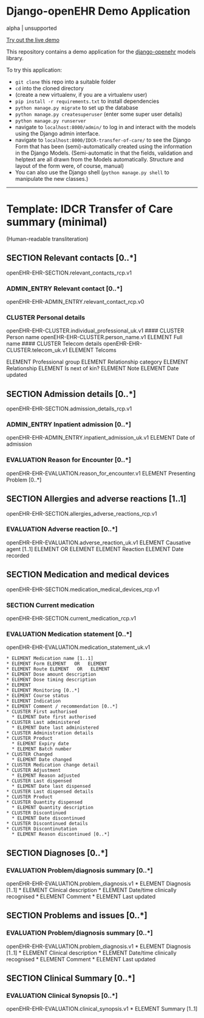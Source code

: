 # Django-openEHR Demo Application
alpha | unsupported

[Try out the live demo](https://djopenehr.herokuapp.com/IDCR-transfer-of-care/)

This repository contains a demo application for the [django-openehr](https://pypi.python.org/pypi/django_openehr) models library.

To try this application:

* `git clone` this repo into a suitable folder
* `cd` into the cloned directory
* (create a new virtualenv, if you are a virtualenv user)
* `pip install -r requirements.txt` to install dependencies
* `python manage.py migrate` to set up the database
* `python manage.py createsuperuser` (enter some super user details)
* `python manage.py runserver`
* navigate to `localhost:8000/admin/` to log in and interact with the models using the Django admin interface.
* navigate to `localhost:8000/IDCR-transfer-of-care/` to see the Django Form that has been (semi)-automatically created using the information in the Django Models. (Semi-automatic in that the fields, validation and helptext are all drawn from the Models automatically. Structure and layout of the form were, of course, manual)
* You can also use the Django shell (`python manage.py shell` to manipulate the new classes.)

-----

# Template: IDCR Transfer of Care summary (minimal)
(Human-readable transliteration)

## SECTION Relevant contacts [0..*]
openEHR-EHR-SECTION.relevant_contacts_rcp.v1
  ### ADMIN_ENTRY Relevant contact [0..*]
  openEHR-EHR-ADMIN_ENTRY.relevant_contact_rcp.v0

  ### CLUSTER Personal details
  openEHR-EHR-CLUSTER.individual_professional_uk.v1
    #### CLUSTER Person name
    openEHR-EHR-CLUSTER.person_name.v1
      ELEMENT Full name
    #### CLUSTER Telecom details
    openEHR-EHR-CLUSTER.telecom_uk.v1
      ELEMENT Telcoms

  ELEMENT Professional group
  ELEMENT Relationship category
  ELEMENT Relationship
  ELEMENT Is next of kin?
  ELEMENT Note
  ELEMENT Date updated

## SECTION Admission details [0..*]
openEHR-EHR-SECTION.admission_details_rcp.v1
  ### ADMIN_ENTRY Inpatient admission [0..*]
  openEHR-EHR-ADMIN_ENTRY.inpatient_admission_uk.v1
    ELEMENT Date of admission

  ### EVALUATION Reason for Encounter [0..*]
  openEHR-EHR-EVALUATION.reason_for_encounter.v1
    ELEMENT Presenting Problem [0..*]

## SECTION Allergies and adverse reactions [1..1]
openEHR-EHR-SECTION.allergies_adverse_reactions_rcp.v1
  ### EVALUATION Adverse reaction [0..*]
  openEHR-EHR-EVALUATION.adverse_reaction_uk.v1
    ELEMENT Causative agent [1..1] ELEMENT   OR   ELEMENT
    ELEMENT Reaction
    ELEMENT Date recorded

## SECTION Medication and medical devices
openEHR-EHR-SECTION.medication_medical_devices_rcp.v1
  ### SECTION Current medication
  openEHR-EHR-SECTION.current_medication_rcp.v1
  ### EVALUATION Medication statement [0..*]
  openEHR-EHR-EVALUATION.medication_statement_uk.v1

    * ELEMENT Medication name [1..1]
    * ELEMENT Form ELEMENT   OR   ELEMENT
    * ELEMENT Route ELEMENT   OR   ELEMENT
    * ELEMENT Dose amount description
    * ELEMENT Dose timing description
    * ELEMENT
    * ELEMENT Monitoring [0..*]
    * ELEMENT Course status
    * ELEMENT Indication
    * ELEMENT Comment / recommendation [0..*]
    * CLUSTER First authorised
      * ELEMENT Date first authorised
    * CLUSTER Last administered
      * ELEMENT Date last administered
    * CLUSTER Administration details
    * CLUSTER Product
      * ELEMENT Expiry date
      * ELEMENT Batch number
    * CLUSTER Changed
      * ELEMENT Date changed
    * CLUSTER Medication change detail
    * CLUSTER Adjustment
      * ELEMENT Reason adjusted
    * CLUSTER Last dispensed
      * ELEMENT Date last dispensed
    * CLUSTER Last dispensed details
    * CLUSTER Product
    * CLUSTER Quantity dispensed
      * ELEMENT Quantity description
    * CLUSTER Discontinued
      * ELEMENT Date discontinued
    * CLUSTER Discontinued details
    * CLUSTER Discontinutation
      * ELEMENT Reason discontinued [0..*]

## SECTION Diagnoses [0..*]
  ### EVALUATION Problem/diagnosis summary [0..*]
  openEHR-EHR-EVALUATION.problem_diagnosis.v1
    * ELEMENT Diagnosis [1..1]
    * ELEMENT Clinical description
    * ELEMENT Date/time clinically recognised
    * ELEMENT Comment
    * ELEMENT Last updated

## SECTION Problems and issues [0..*]
  ### EVALUATION Problem/diagnosis summary [0..*]
  openEHR-EHR-EVALUATION.problem_diagnosis.v1
    * ELEMENT Diagnosis [1..1]
    * ELEMENT Clinical description
    * ELEMENT Date/time clinically recognised
    * ELEMENT Comment
    * ELEMENT Last updated

## SECTION Clinical Summary [0..*]
  ### EVALUATION Clinical Synopsis [0..*]
  openEHR-EHR-EVALUATION.clinical_synopsis.v1
    * ELEMENT Summary [1..1]
